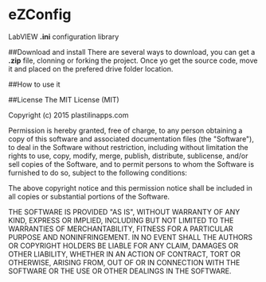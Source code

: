 # eZConfig
LabVIEW **.ini** configuration library

##Download and install
There are several ways to download, you can get a **.zip** file, clonning or forking the project.
Once yo get the source code, move it and placed on the prefered drive folder location.

##How to use it






##License
The MIT License (MIT)

Copyright (c) 2015 plastilinapps.com

Permission is hereby granted, free of charge, to any person obtaining a copy
of this software and associated documentation files (the "Software"), to deal
in the Software without restriction, including without limitation the rights
to use, copy, modify, merge, publish, distribute, sublicense, and/or sell
copies of the Software, and to permit persons to whom the Software is
furnished to do so, subject to the following conditions:

The above copyright notice and this permission notice shall be included in
all copies or substantial portions of the Software.

THE SOFTWARE IS PROVIDED "AS IS", WITHOUT WARRANTY OF ANY KIND, EXPRESS OR
IMPLIED, INCLUDING BUT NOT LIMITED TO THE WARRANTIES OF MERCHANTABILITY,
FITNESS FOR A PARTICULAR PURPOSE AND NONINFRINGEMENT. IN NO EVENT SHALL THE
AUTHORS OR COPYRIGHT HOLDERS BE LIABLE FOR ANY CLAIM, DAMAGES OR OTHER
LIABILITY, WHETHER IN AN ACTION OF CONTRACT, TORT OR OTHERWISE, ARISING FROM,
OUT OF OR IN CONNECTION WITH THE SOFTWARE OR THE USE OR OTHER DEALINGS IN
THE SOFTWARE.
